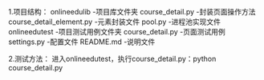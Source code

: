 1.项目结构：
onlineedulib                    -项目库文件夹
    course_detail.py            -封装页面操作方法
    course_detail_element.py    -元素封装文件
    pool.py                     -进程池实现文件
onlineedutest                   -项目测试用例文件夹
    course_detail.py            -页面测试用例
settings.py                     -配置文件
README.md                       -说明文件

2.测试方法：
进入onlineedutest，执行course_detail.py：python course_detail.py


